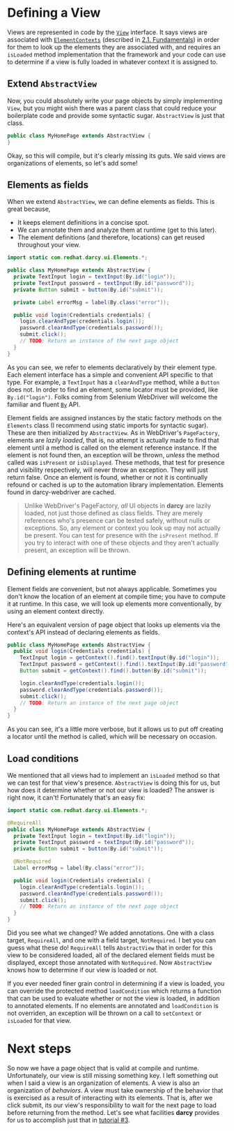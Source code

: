 # Defining a View

Views are represented in code by the  [`View`](https://github.com/darcy-framework/darcy/blob/master/src/main/java/com/redhat/darcy/ui/api/View.java) interface. It says views are associated with [`ElementContexts`](https://github.com/darcy-framework/darcy/blob/master/src/main/java/com/redhat/darcy/ui/api/ElementContext.java) (described in [2.1. Fundamentals](darcy_fundamentals.md)) in order for them to look up the elements they are associated with, and requires an `isLoaded` method implementation that the framework and your code can use to determine if a view is fully loaded in whatever context it is assigned to.

## Extend `AbstractView`

Now, you could absolutely write your page objects by simply implementing `View`, but you might wish there was a parent class that could reduce your boilerplate code and provide some syntactic sugar. `AbstractView` is just that class.

```java
public class MyHomePage extends AbstractView {
}
```

Okay, so this will compile, but it's clearly missing its guts. We said views are organizations of elements, so let's add some!

## Elements as fields

When we extend `AbstractView`, we can define elements as fields. This is great because,

* It keeps element definitions in a concise spot.
* We can annotate them and analyze them at runtime (get to this later).
* The element definitions (and therefore, locations) can get reused throughout your view.

```java
import static com.redhat.darcy.ui.Elements.*;

public class MyHomePage extends AbstractView {
  private TextInput login = textInput(By.id("login"));
  private TextInput password = textInput(By.id("password"));
  private Button submit = button(By.id("submit"));

  private Label errorMsg = label(By.class("error"));

  public void login(Credentials credentials) {
    login.clearAndType(credentials.login());
    password.clearAndType(credentials.password());
    submit.click();
    // TODO: Return an instance of the next page object
  }
}
```

As you can see, we refer to elements declaratively by their element type. Each element interface has a simple and convenient API specific to that type. For example, a `TextInput` has a `clearAndType` method, while a `Button` does not. In order to find an element, some locator must be provided, like `By.id("login")`. Folks coming from Selenium WebDriver will welcome the familiar and fluent [`By`](https://github.com/darcy-framework/darcy/blob/master/src/main/java/com/redhat/darcy/ui/By.java) API.

Element fields are assigned instances by the static factory methods on the `Elements` class (I recommend using static imports for syntactic sugar). These are then initialized by `AbstractView`. As in WebDriver's `PageFactory`, elements are _lazily loaded_, that is, no attempt is actually made to find that element until a method is called on the element reference instance. If the element is not found then, an exception will be thrown, _unless_ the method called was `isPresent` or `isDisplayed`. These methods, that test for presence and visibility respectively, will never throw an exception. They will just return false. Once an element is found, whether or not it is continually refound or cached is up to the automation library implementation. Elements found in darcy-webdriver are cached.

> Unlike WebDriver's PageFactory, _all_ UI objects in **darcy** are lazily loaded, not just those defined as class fields. They are merely references who's presence can be tested safely, without nulls or exceptions. So, any element or context you look up may not actually be present. You can test for presence with the `isPresent` method. If you try to interact with one of these objects and they aren't actually present, an exception will be thrown.

## Defining elements at runtime

Element fields are convenient, but not always applicable. Sometimes you don't know the location of an element at compile time; you have to compute it at runtime. In this case, we will look up elements more conventionally, by using an element context directly.

Here's an equivalent version of page object that looks up elements via the context's API instead of declaring elements as fields.

```java
public class MyHomePage extends AbstractView {
  public void login(Credentials credentials) {
    TextInput login = getContext().find().textInput(By.id("login"));
    TextInput password = getContext().find().textInput(By.id("password"));
    Button submit = getContext().find().button(By.id("submit"));

    login.clearAndType(credentials.login());
    password.clearAndType(credentials.password());
    submit.click();
    // TODO: Return an instance of the next page object
  }
}
```

As you can see, it's a little more verbose, but it allows us to put off creating a locator until the method is called, which will be necessary on occasion.

## Load conditions

We mentioned that all views had to implement an `isLoaded` method so that we can test for that view's presence. `AbstractView` is doing this for us, but how does it determine whether or not our view is loaded? The answer is right now, it can't! Fortunately that's an easy fix:

```java
import static com.redhat.darcy.ui.Elements.*;

@RequireAll
public class MyHomePage extends AbstractView {
  private TextInput login = textInput(By.id("login"));
  private TextInput password = textInput(By.id("password"));
  private Button submit = button(By.id("submit"));

  @NotRequired
  Label errorMsg = label(By.class("error"));

  public void login(Credentials credentials) {
    login.clearAndType(credentials.login());
    password.clearAndType(credentials.password());
    submit.click();
    // TODO: Return an instance of the next page object
  }
}
```

Did you see what we changed? We added annotations. One with a class target, `RequireAll`, and one with a field target, `NotRequired`. I bet you can guess what these do! `RequireAll` tells `AbstractView` that in order for this view to be considered loaded, all of the declared element fields must be displayed, except those annotated with `NotRequired`. Now `AbstractView` knows how to determine if our view is loaded or not.

If you ever needed finer grain control in determining if a view is loaded, you can override the protected method `loadCondition` which returns a function that can be used to evaluate whether or not the view is loaded, in addition to annotated elements. If no elements are annotated and `loadCondition` is not overriden, an exception will be thrown on a call to `setContext` or `isLoaded` for that view.

# Next steps

So now we have a page object that is valid at compile and runtime. Unfortunately, our view is still missing something key. I left something out when I said a view is an organization of elements. A view is also an organization of _behaviors_. A view must take ownership of the behavior that is exercised as a result of interacting with its elements. That is, after we click submit, its our view's responsibility to wait for the next page to load before returning from the method. Let's see what facilities **darcy** provides for us to accomplish just that in [tutorial #3](owning_behavior_in_views.md).
